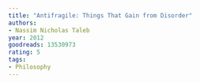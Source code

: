 ```yaml
---
title: "Antifragile: Things That Gain from Disorder"
authors:
- Nassim Nicholas Taleb
year: 2012
goodreads: 13530973
rating: 5
tags:
- Philosophy
---
```

